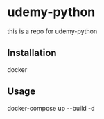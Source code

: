 # udemy-python
this is a repo for udemy-python

## Installation
docker

## Usage
docker-compose up --build -d
